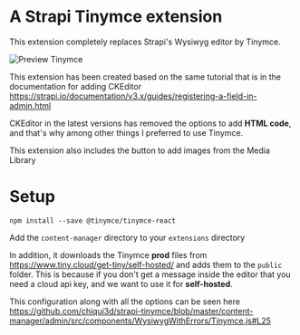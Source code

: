 # A Strapi Tinymce extension

This extension completely replaces Strapi's Wysiwyg editor by Tinymce.

![Preview Tinymce](https://image.prntscr.com/image/IisLzweeReenNXlonpIxNg.png "Preview Tinymce")


This extension has been created based on the same tutorial that is in the documentation for adding CKEditor https://strapi.io/documentation/v3.x/guides/registering-a-field-in-admin.html

CKEditor in the latest versions has removed the options to add **HTML code**, and that's why among other things I preferred to use Tinymce.

This extension also includes the button to add images from the Media Library

# Setup

`npm install --save @tinymce/tinymce-react`

Add the `content-manager` directory to your `extensions` directory

In addition, it downloads the Tinymce **prod** files from https://www.tiny.cloud/get-tiny/self-hosted/ and adds them to the `public` folder.
This is because if you don't get a message inside the editor that you need a cloud api key, and we want to use it for **self-hosted**.

This configuration along with all the options can be seen here https://github.com/chiqui3d/strapi-tinymce/blob/master/content-manager/admin/src/components/WysiwygWithErrors/Tinymce.js#L25
